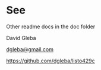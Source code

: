 # See

Other readme docs in the doc folder

David Gleba

dgleba@gmail.com

https://github.com/dgleba/listo429c

